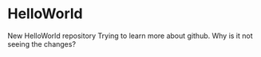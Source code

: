 # HelloWorld
New HelloWorld repository
Trying to learn more about github.
Why is it not seeing the changes?
